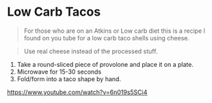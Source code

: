 # Low Carb Tacos

>For those who are on an Atkins or Low carb diet this is a recipe I found on you tube for a low carb taco shells using cheese.

> Use real cheese instead of the processed stuff.

1) Take a round-sliced piece of provolone and place it on a plate.
2) Microwave for 15-30 seconds
3) Fold/form into a taco shape by hand.

https://www.youtube.com/watch?v=6n019s5SCi4